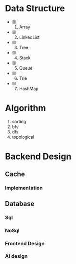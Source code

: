 # Data Structure
- [x] 1. Array
- [x] 2. LinkedList
- [x] 3. Tree
- [x] 4. Stack
- [x] 5. Queue
- [x] 6. Trie
- [x] 7. HashMap



# Algorithm
1. sorting
2. bfs
3. dfs
4. topological

   

# Backend Design

## Cache

### Implementation

## Database

### Sql

### NoSql

### Frontend Design

### AI design